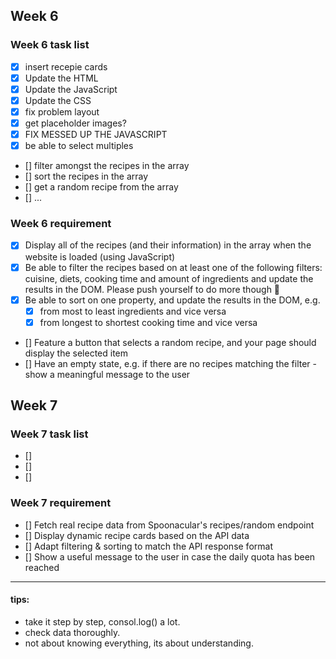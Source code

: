 Week 6
------

### Week 6 task list
- [x] insert recepie cards 
- [x] Update the HTML 
- [x] Update the JavaScript
- [x] Update the CSS 
- [x] fix problem layout 
- [x] get placeholder images?
- [x] FIX MESSED UP THE JAVASCRIPT
- [x] be able to select multiples
- [] filter amongst the recipes in the array
- [] sort the recipes in the array
- [] get a random recipe from the array
- [] ...

### Week 6 requirement
- [x] Display all of the recipes (and their information) in the array when the website is loaded (using JavaScript)
- [x] Be able to filter the recipes based on at least one of the following filters: cuisine, diets, cooking time and amount of ingredients and update the results in the DOM. Please push yourself to do more though 💪
- [x] Be able to sort on one property, and update the results in the DOM, e.g.
    - [x] from most to least ingredients and vice versa
    - [x] from longest to shortest cooking time and vice versa
- [] Feature a button that selects a random recipe, and your page should display the selected item
- [] Have an empty state, e.g. if there are no recipes matching the filter - show a meaningful message to the user


Week 7
------

### Week 7 task list 
- []
- []
- []

### Week 7 requirement
- [] Fetch real recipe data from Spoonacular's recipes/random endpoint
- [] Display dynamic recipe cards based on the API data
- [] Adapt filtering & sorting to match the API response format
- [] Show a useful message to the user in case the daily quota has been reached



----


#### tips: 
* take it step by step, consol.log()  a lot.
* check data thoroughly.
* not about knowing everything, its about understanding. 